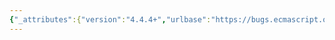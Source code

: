 ```yaml
---
{"_attributes":{"version":"4.4.4+","urlbase":"https://bugs.ecmascript.org/","maintainer":"dherman@mozilla.com"},"bug":{"bug_id":3158,"creation_ts":"2014-08-26 11:19:00 -0700","short_desc":"Numbering glitches in rev 27","delta_ts":"2014-10-14 15:18:00 -0700","product":"Draft for 6th Edition","component":"editorial issue","version":"Rev 26: July 18, 2014 Draft","rep_platform":"All","op_sys":"All","bug_status":"RESOLVED","resolution":"FIXED","priority":"Normal","bug_severity":"enhancement","everconfirmed":true,"reporter":{"uid":"jorendorff","name":"Jason Orendorff"},"assigned_to":{"uid":"allen","name":"Allen Wirfs-Brock"},"long_desc":[{"commentid":9993,"comment_count":0,"who":{"uid":"jorendorff","name":"Jason Orendorff"},"bug_when":"2014-08-26 11:19:00 -0700","thetext":"- In 9.4.5.2, the steps are numbered 1, 2, 3, 5.\n\n- In 14.6.2.1, production \"LabelledStatement : LabelIdentifier : LabelledItem\", there's only a step 2, no step 1. (This is at the top of the page numbered 290, which is page 310 of the PDF.)"},{"commentid":10012,"comment_count":1,"who":{"uid":"allen","name":"Allen Wirfs-Brock"},"bug_when":"2014-08-29 12:12:44 -0700","thetext":"fixed in rev28 editor's draft"},{"commentid":10473,"comment_count":2,"who":{"uid":"allen","name":"Allen Wirfs-Brock"},"bug_when":"2014-10-14 15:18:00 -0700","thetext":"fixed in rev28"}]}}
---
```

